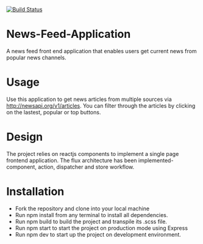 [![Build Status](https://travis-ci.org/kmazi/News-Feed-Application.svg?branch=dev
)](https://travis-ci.org/kmazi/News-Feed-Application/?branch=dev
)

# News-Feed-Application
A news feed front end application that enables users get current news from popular news channels.

# Usage
Use this application to get news articles from multiple sources via http://newsapi.org/v1/articles.
You can filter through the articles by clicking on the lastest, popular or top buttons.

# Design
The project relies on reactjs components to implement a single page frontend application. The flux architecture has been implemented- component, action, dispatcher and store workflow.

# Installation
* Fork the repository and clone into your local machine
* Run npm install from any terminal to install all dependencies.
* Run npm build to build the project and transpile its .scss file.
* Run npm start to start the project on production mode using Express
* Run npm dev to start up the project on development environment.
